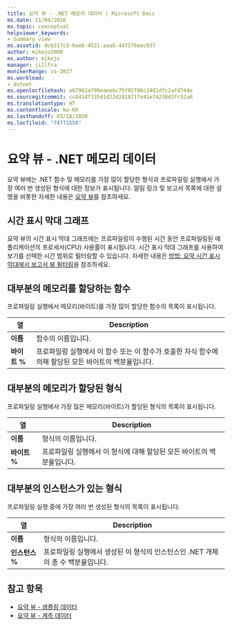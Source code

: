 ```yaml
---
title: 요약 뷰 - .NET 메모리 데이터 | Microsoft Docs
ms.date: 11/04/2016
ms.topic: conceptual
helpviewer_keywords:
- Summary view
ms.assetid: 0cb317c3-0ae6-4531-aaa8-447576eec037
author: mikejo5000
ms.author: mikejo
manager: jillfra
monikerRange: vs-2017
ms.workload:
- dotnet
ms.openlocfilehash: a67902af99eaee6c75f92f86c2481dfc2afd744e
ms.sourcegitcommit: cc841df335d1d22d281871fe41e74238d2fc52a6
ms.translationtype: HT
ms.contentlocale: ko-KR
ms.lasthandoff: 03/18/2020
ms.locfileid: "74771558"
---
```

# <a name="summary-view---net-memory-data"></a>요약 뷰 - .NET 메모리 데이터
요약 뷰에는 .NET 함수 및 메모리를 가장 많이 할당한 형식과 프로파일링 실행에서 가장 여러 번 생성된 형식에 대한 정보가 표시됩니다. 알림 링크 및 보고서 목록에 대한 설명을 비롯한 자세한 내용은 [요약 뷰](../profiling/summary-view.md)를 참조하세요.

## <a name="timeline-graph"></a>시간 표시 막대 그래프
 요약 뷰의 시간 표시 막대 그래프에는 프로파일링이 수행된 시간 동안 프로파일링된 애플리케이션의 프로세서(CPU) 사용률이 표시됩니다. 시간 표시 막대 그래프를 사용하여 보기를 선택한 시간 범위로 필터링할 수 있습니다. 자세한 내용은 [방법: 요약 시간 표시 막대에서 보고서 뷰 필터링](../profiling/how-to-filter-report-views-from-the-summary-timeline.md)을 참조하세요.

## <a name="functions-allocating-most-memory"></a>대부분의 메모리를 할당하는 함수
 프로파일링 실행에서 메모리(바이트)를 가장 많이 할당한 함수의 목록이 표시됩니다.

|열|Description|
|------------|-----------------|
|**이름**|함수의 이름입니다.|
|**바이트 %**|프로파일링 실행에서 이 함수 또는 이 함수가 호출한 자식 함수에 의해 할당된 모든 바이트의 백분율입니다.|

## <a name="types-with-most-memory-allocated"></a>대부분의 메모리가 할당된 형식
 프로파일링 실행에서 가장 많은 메모리(바이트)가 할당된 형식의 목록이 표시됩니다.

|열|Description|
|------------|-----------------|
|**이름**|형식의 이름입니다.|
|**바이트 %**|프로파일링 실행에서 이 형식에 대해 할당된 모든 바이트의 백분율입니다.|

## <a name="types-with-most-instances"></a>대부분의 인스턴스가 있는 형식
 프로파일링 실행 중에 가장 여러 번 생성된 형식의 목록이 표시됩니다.

|열|Description|
|------------|-----------------|
|**이름**|형식의 이름입니다.|
|**인스턴스 %**|프로파일링 실행에서 생성된 이 형식의 인스턴스인 .NET 개체의 총 수 백분율입니다.|

## <a name="see-also"></a>참고 항목
- [요약 뷰 - 샘플링 데이터](../profiling/summary-view-sampling-data.md)
- [요약 뷰 - 계측 데이터](../profiling/summary-view-instrumentation-data.md)
